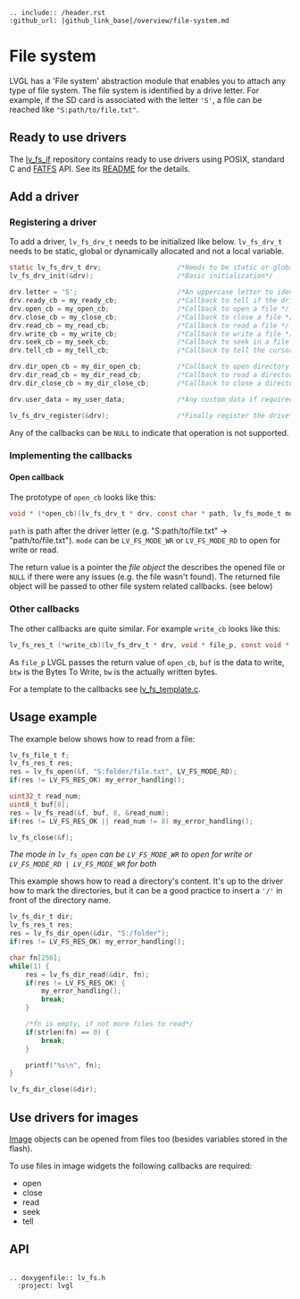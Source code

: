 ```eval_rst
.. include:: /header.rst 
:github_url: |github_link_base|/overview/file-system.md
```
# File system

LVGL has a 'File system' abstraction module that enables you to attach any type of file system.
The file system is identified by a drive letter.
For example, if the SD card is associated with the letter `'S'`, a file can be reached like `"S:path/to/file.txt"`.

## Ready to use drivers
The [lv_fs_if](https://github.com/lvgl/lv_fs_if) repository contains ready to use drivers using POSIX, standard C and [FATFS](http://elm-chan.org/fsw/ff/00index_e.html) API.
See its [README](https://github.com/lvgl/lv_fs_if#readme) for the details.

## Add a driver

### Registering a driver
To add a driver, `lv_fs_drv_t` needs to be initialized like below. `lv_fs_drv_t` needs to be static, global or dynamically allocated and not a local variable.
```c
static lv_fs_drv_t drv;                   /*Needs to be static or global*/
lv_fs_drv_init(&drv);                     /*Basic initialization*/

drv.letter = 'S';                         /*An uppercase letter to identify the drive */
drv.ready_cb = my_ready_cb;               /*Callback to tell if the drive is ready to use */
drv.open_cb = my_open_cb;                 /*Callback to open a file */
drv.close_cb = my_close_cb;               /*Callback to close a file */
drv.read_cb = my_read_cb;                 /*Callback to read a file */
drv.write_cb = my_write_cb;               /*Callback to write a file */
drv.seek_cb = my_seek_cb;                 /*Callback to seek in a file (Move cursor) */
drv.tell_cb = my_tell_cb;                 /*Callback to tell the cursor position  */

drv.dir_open_cb = my_dir_open_cb;         /*Callback to open directory to read its content */
drv.dir_read_cb = my_dir_read_cb;         /*Callback to read a directory's content */
drv.dir_close_cb = my_dir_close_cb;       /*Callback to close a directory */

drv.user_data = my_user_data;             /*Any custom data if required*/

lv_fs_drv_register(&drv);                 /*Finally register the drive*/

```

Any of the callbacks can be `NULL` to indicate that operation is not supported.


### Implementing the callbacks

#### Open callback
The prototype of `open_cb` looks like this:
```c
void * (*open_cb)(lv_fs_drv_t * drv, const char * path, lv_fs_mode_t mode);
```

`path` is path after the driver letter (e.g. "S:path/to/file.txt" -> "path/to/file.txt"). `mode` can be `LV_FS_MODE_WR` or `LV_FS_MODE_RD` to open for write or read.

The return value is a pointer the *file object* the describes the opened file or `NULL` if there were any issues (e.g. the file wasn't found). 
The returned file object will be passed to other file system related callbacks. (see below)

### Other callbacks
The other callbacks are quite similar. For example `write_cb` looks like this:
```c
lv_fs_res_t (*write_cb)(lv_fs_drv_t * drv, void * file_p, const void * buf, uint32_t btw, uint32_t * bw);
```

As `file_p` LVGL passes the return value of `open_cb`, `buf` is the data to write, `btw` is the Bytes To Write, `bw` is the actually written bytes. 

For a template to the callbacks see [lv_fs_template.c](https://github.com/lvgl/lvgl/blob/master/examples/porting/lv_port_fs_template.c).


## Usage example

The example below shows how to read from a file:
```c
lv_fs_file_t f;
lv_fs_res_t res;
res = lv_fs_open(&f, "S:folder/file.txt", LV_FS_MODE_RD);
if(res != LV_FS_RES_OK) my_error_handling();

uint32_t read_num;
uint8_t buf[8];
res = lv_fs_read(&f, buf, 8, &read_num);
if(res != LV_FS_RES_OK || read_num != 8) my_error_handling();

lv_fs_close(&f);
```
*The mode in `lv_fs_open` can be `LV_FS_MODE_WR` to open for write or `LV_FS_MODE_RD | LV_FS_MODE_WR` for both*

This example shows how to read a directory's content. It's up to the driver how to mark the directories, but it can be a good practice to insert a `'/'` in front of the directory name.
```c
lv_fs_dir_t dir;
lv_fs_res_t res;
res = lv_fs_dir_open(&dir, "S:/folder");
if(res != LV_FS_RES_OK) my_error_handling();

char fn[256];
while(1) {
    res = lv_fs_dir_read(&dir, fn);
    if(res != LV_FS_RES_OK) {
        my_error_handling();
        break;
    }

    /*fn is empty, if not more files to read*/
    if(strlen(fn) == 0) {
        break;
    }

    printf("%s\n", fn);
}

lv_fs_dir_close(&dir);
```

## Use drivers for images

[Image](/widgets/core/img) objects can be opened from files too (besides variables stored in the flash).

To use files in image widgets the following callbacks are required:
- open
- close
- read
- seek
- tell



## API

```eval_rst

.. doxygenfile:: lv_fs.h
  :project: lvgl

```
